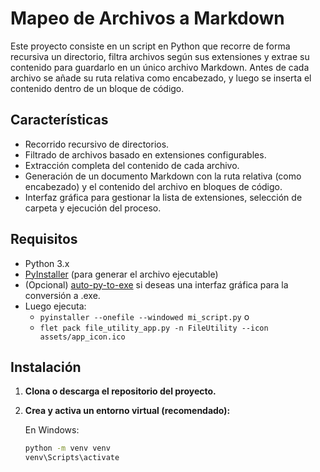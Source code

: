 # Mapeo de Archivos a Markdown

Este proyecto consiste en un script en Python que recorre de forma recursiva un directorio, filtra archivos según sus extensiones y extrae su contenido para guardarlo en un único archivo Markdown. Antes de cada archivo se añade su ruta relativa como encabezado, y luego se inserta el contenido dentro de un bloque de código.

## Características

- Recorrido recursivo de directorios.
- Filtrado de archivos basado en extensiones configurables.
- Extracción completa del contenido de cada archivo.
- Generación de un documento Markdown con la ruta relativa (como encabezado) y el contenido del archivo en bloques de código.
- Interfaz gráfica para gestionar la lista de extensiones, selección de carpeta y ejecución del proceso.

## Requisitos

- Python 3.x
- [PyInstaller](https://www.pyinstaller.org/) (para generar el archivo ejecutable)
- (Opcional) [auto-py-to-exe](https://pypi.org/project/auto-py-to-exe/) si deseas una interfaz gráfica para la conversión a .exe.
- Luego ejecuta:
  - `pyinstaller --onefile --windowed mi_script.py` o 
  - `flet pack file_utility_app.py -n FileUtility --icon assets/app_icon.ico`

## Instalación

1. **Clona o descarga el repositorio del proyecto.**

2. **Crea y activa un entorno virtual (recomendado):**

   En Windows:
   ```bash
   python -m venv venv
   venv\Scripts\activate
